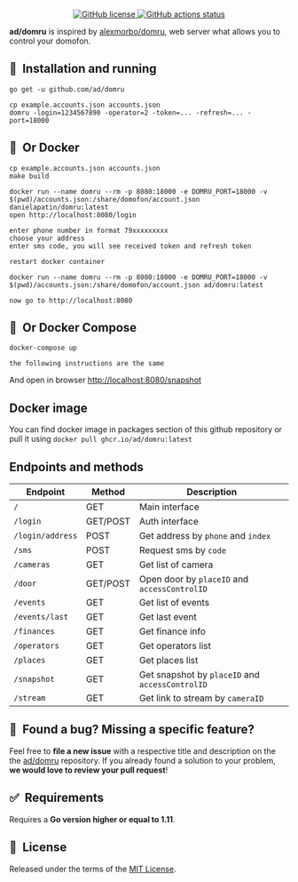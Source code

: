 <br/>
<p align="center">
    <a href="https://github.com/ad/domru/blob/master/LICENSE" target="_blank">
        <img src="https://img.shields.io/github/license/ad/domru" alt="GitHub license">
    </a>
    <a href="https://github.com/ad/domru/actions" target="_blank">
        <img src="https://github.com/ad/domru/workflows/Release%20on%20commit%20or%20tag/badge.svg" alt="GitHub actions status">
    </a>
</p>

**ad/domru** is inspired by [alexmorbo/domru](https://github.com/alexmorbo/domru), web server what allows you to control your domofon.

## 🚀&nbsp; Installation and running

```shell
go get -u github.com/ad/domru
```

```shell
cp example.accounts.json accounts.json
domru -login=1234567890 -operator=2 -token=... -refresh=... -port=18000
```

## 🚀&nbsp; Or Docker

```shell
cp example.accounts.json accounts.json
make build

docker run --name domru --rm -p 8080:18000 -e DOMRU_PORT=18000 -v $(pwd)/accounts.json:/share/domofon/account.json danielapatin/domru:latest
open http://localhost:8080/login

enter phone number in format 79xxxxxxxxx
choose your address
enter sms code, you will see received token and refresh token

restart docker container

docker run --name domru --rm -p 8080:18000 -e DOMRU_PORT=18000 -v $(pwd)/accounts.json:/share/domofon/account.json ad/domru:latest

now go to http://localhost:8080
```

## 🚀&nbsp; Or Docker Compose
```
docker-compose up

the following instructions are the same
```

And open in browser [http://localhost:8080/snapshot](http://localhost:8080/snapshot)

## Docker image
You can find docker image in packages section of this github repository or pull it using `docker pull ghcr.io/ad/domru:latest`

## Endpoints and methods

| Endpoint | Method | Description |
| --- | --- | --- |
| `/` | GET | Main interface |
| `/login` | GET/POST | Auth interface |
| `/login/address` | POST | Get address by `phone` and `index` |
| `/sms` | POST | Request sms by `code` |
| `/cameras` | GET | Get list of camera |
| `/door` | GET/POST | Open door by `placeID` and `accessControlID` |
| `/events` | GET | Get list of events |
| `/events/last` | GET | Get last event |
| `/finances` | GET | Get finance info |
| `/operators` | GET | Get operators list |
| `/places` | GET | Get places list |
| `/snapshot` | GET | Get snapshot by `placeID` and `accessControlID` |
| `/stream` | GET | Get link to stream by `cameraID` |


## 🤝&nbsp; Found a bug? Missing a specific feature?

Feel free to **file a new issue** with a respective title and description on the the [ad/domru](https://github.com/ad/domru/issues) repository. If you already found a solution to your problem, **we would love to review your pull request**!

## ✅&nbsp; Requirements

Requires a **Go version higher or equal to 1.11**.

## 📘&nbsp; License

Released under the terms of the [MIT License](LICENSE).
